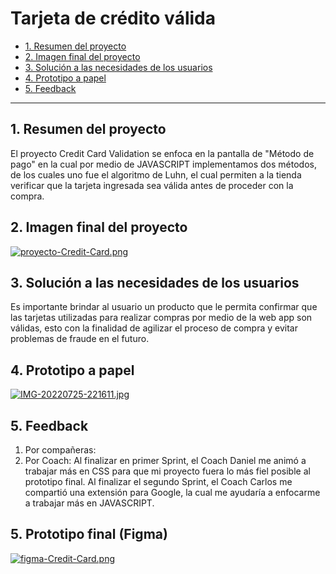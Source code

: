 # Tarjeta de crédito válida

* [1. Resumen del proyecto](#1-resumen-del-proyecto)
* [2. Imagen final del proyecto](#2-imagen-del-proyecto)
* [3. Solución a las necesidades de los usuarios](#3-solución-a-las-necesidades-de-los-usuarios)
* [4. Prototipo a papel](#4-prototipo-a-papel)
* [5. Feedback](#5feedback)

***

## 1. Resumen del proyecto

El proyecto Credit Card Validation se enfoca en la pantalla de "Método de pago" en la cual por medio de JAVASCRIPT implementamos dos métodos, de los cuales uno fue el algoritmo de Luhn, el cual permiten a la tienda verificar que la tarjeta ingresada sea válida antes de proceder con la compra.

## 2. Imagen final del proyecto

[![proyecto-Credit-Card.png](https://i.postimg.cc/hvvvM3F2/proyecto-Credit-Card.png)](https://postimg.cc/H8GTkzkM)

## 3. Solución a las necesidades de los usuarios

Es importante brindar al usuario un producto que le permita confirmar que las tarjetas utilizadas para realizar compras por medio de la web app son válidas, esto con la finalidad de agilizar el proceso de compra y evitar problemas de fraude en el futuro. 

## 4. Prototipo a papel

[![IMG-20220725-221611.jpg](https://i.postimg.cc/W46gDK6K/IMG-20220725-221611.jpg)](https://postimg.cc/4KymqW0b)

## 5. Feedback

1. Por compañeras: 
2. Por Coach: Al finalizar en primer Sprint, el Coach Daniel me animó a trabajar más en CSS para que mi proyecto fuera lo más fiel posible al prototipo final.
Al finalizar el segundo Sprint, el Coach Carlos me compartió una extensión para Google, la cual me ayudaría a enfocarme a trabajar más en JAVASCRIPT.

## 5. Prototipo final (Figma)

[![figma-Credit-Card.png](https://i.postimg.cc/GhQWQh3h/figma-Credit-Card.png)](https://postimg.cc/2V19jYBP)


